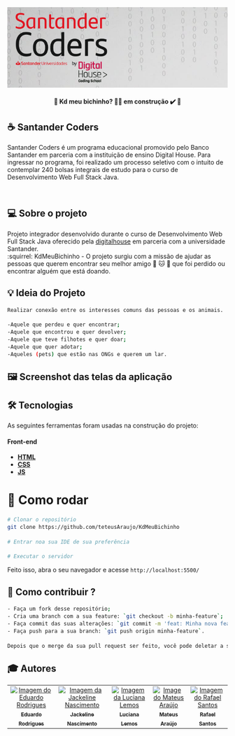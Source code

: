  <img src="./images/banner.png" alt="Logomarca do Cadê meu Bichinho"> 

<h4 align="center"> 
	🚧  Kd meu bichinho? 👨‍🏫 em construção ✔️ 🚧
</h4>

## :coffee: Santander Coders

Santander Coders é um programa educacional promovido pelo Banco Santander em parceria com a instituição de ensino Digital House. Para ingressar no programa, foi realizado um processo seletivo com o intuito de contemplar 240 bolsas integrais de estudo para o curso de Desenvolvimento Web Full Stack Java.

<br>

## 💻 Sobre o projeto

Projeto integrador desenvolvido durante o curso de Desenvolvimento Web Full Stack Java oferecido pela [digitalhouse](https://www.digitalhouse.com/br/) em parceria com a universidade Santander.
<br>
 :squirrel: KdMeuBichinho - O projeto surgiu com a missão de ajudar as pessoas que querem encontrar seu melhor amigo :dog: :cat: :rabbit:  que foi perdido ou encontrar alguém que está doando. 

## :bulb: Ideia do Projeto
```bash
Realizar conexão entre os interesses comuns das pessoas e os animais.

-Aquele que perdeu e quer encontrar;
-Aquele que encontrou e quer devolver;
-Aquele que teve filhotes e quer doar;
-Aquele que quer adotar;
-Aqueles (pets) que estão nas ONGs e querem um lar.

```

## 🖼 Screenshot das telas da aplicação 

   
## 🛠 Tecnologias

As seguintes ferramentas foram usadas na construção do projeto:

#### **Front-end** 

-  **[HTML](https://developer.mozilla.org/pt-BR/docs/Web/HTML)**
-  **[CSS](https://developer.mozilla.org/pt-BR/docs/Web/CSS)**
-  **[JS](https://developer.mozilla.org/pt-BR/docs/Web/JavaScript)**


# 👷 Como rodar
```bash
# Clonar o repositório
git clone https://github.com/teteusAraujo/KdMeuBichinho

# Entrar noa sua IDE de sua preferência 

# Executar o servidor

```

Feito isso, abra o seu navegador e acesse `http://localhost:5500/`

## 🤔 Como contribuir ? <br/>
```bash
- Faça um fork desse repositório;
- Cria uma branch com a sua feature: `git checkout -b minha-feature`;
- Faça commit das suas alterações: `git commit -m 'feat: Minha nova feature'`; 
- Faça push para a sua branch: `git push origin minha-feature`.

Depois que o merge da sua pull request ser feito, você pode deletar a sua branch. 
```
## :mortar_board: Autores

<table>
    <tr>
        <td align="center">
            <a href="https://github.com/eRodriguesSantana">
                <img src="https://avatars0.githubusercontent.com/u/27317860?s=460&u=c8bb4fa75afb3238896210acb3e8ccbd4b191d6e&v=4" width="150px;" alt="Imagem do Eduardo Rodrigues" />
                <br />
                <sub><b>Eduardo Rodrigues</b></sub>
            </a>
        </td>
        <td align="center">
            <a href="https://github.com/jackelinenascimento">
                <img src="https://avatars0.githubusercontent.com/u/52252747?s=460&u=7482117cc3bb8afb3a966f49cb3a0b6842a342e3&v=4" width="150px;" alt="Imagem da Jackeline Nascimento" />
                <br />
                <sub><b>Jackeline Nascimento</b></sub>
            </a>
        </td>
        <td align="center">
            <a href="https://github.com/Luarlemos">
                <img src="https://avatars1.githubusercontent.com/u/54554832?s=460&v=4" width="150px;" alt="Imagem da Luciana Lemos" />
                <br />
                <sub><b>Luciana Lemos</b></sub>
            </a>
        </td>
        <td align="center">
            <a href="https://github.com/teteusAraujo">
                <img src="https://avatars2.githubusercontent.com/u/60048274?s=460&u=a7f56af7dbe7d6338401d5b256fba528d8f0400b&v=4" width="150px;" alt="Image do Mateus Araújo" />
                <br />
                <sub><b>Mateus Araújo</b></sub>
            </a>
        </td>
        <td align="center">
            <a href="https://github.com/rafaneng">
                <img src="https://avatars0.githubusercontent.com/u/26658560?s=460&u=883791c772df275c63c9733a36d68ca17548d604&v=4" width="150px;" alt="Imagem do Rafael Santos" />
                <br />
                <sub><b>Rafael Santos</b></sub>
            </a>
        </td>
    </tr>
</table>
